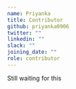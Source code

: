 ```yaml
---
name: Priyanka
title: Contributor
github: priyanka0906
twitter: ""
linkedin: ""
slack: ""
joining_date: ""
role: contributor
---
```


Still waiting for this
